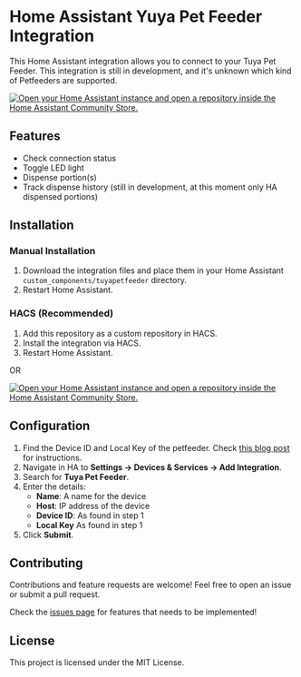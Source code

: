 # Home Assistant Yuya Pet Feeder Integration

This Home Assistant integration allows you to connect to your Tuya Pet Feeder. This integration is still in development, and it's unknown which kind of Petfeeders are supported.

[![Open your Home Assistant instance and open a repository inside the Home Assistant Community Store.](https://my.home-assistant.io/badges/hacs_repository.svg)](https://my.home-assistant.io/redirect/hacs_repository/?owner=kerstenremco&repository=HomeAssistent-Tuya-Petfeeder-Integration)

## Features

- Check connection status
- Toggle LED light
- Dispense portion(s)
- Track dispense history (still in development, at this moment only HA dispensed portions)

## Installation

### Manual Installation

1. Download the integration files and place them in your Home Assistant `custom_components/tuyapetfeeder` directory.
2. Restart Home Assistant.

### HACS (Recommended)

1. Add this repository as a custom repository in HACS.
2. Install the integration via HACS.
3. Restart Home Assistant.

OR

[![Open your Home Assistant instance and open a repository inside the Home Assistant Community Store.](https://my.home-assistant.io/badges/hacs_repository.svg)](https://my.home-assistant.io/redirect/hacs_repository/?owner=kerstenremco&repository=HomeAssistent-Tuya-Petfeeder-Integration)

## Configuration

1. Find the Device ID and Local Key of the petfeeder. Check [this blog post](https://remcokersten.nl/posts/get-tuya-localkey/) for instructions.
2. Navigate in HA to **Settings → Devices & Services → Add Integration**.
3. Search for **Tuya Pet Feeder**.
4. Enter the details:
   - **Name**: A name for the device
   - **Host**: IP address of the device
   - **Device ID**: As found in step 1
   - **Local Key** As found in step 1
5. Click **Submit**.

## Contributing

Contributions and feature requests are welcome! Feel free to open an issue or submit a pull request.

Check the [issues page](https://github.com/kerstenremco/HomeAssistent-Tuya-Petfeeder-Integration/issues?q=state%3Aopen%20label%3Aenhancement) for features that needs to be implemented!

## License

This project is licensed under the MIT License.
